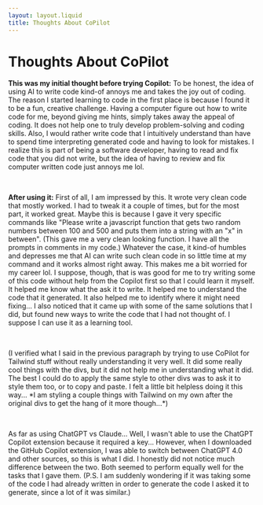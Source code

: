 ```yaml
---
layout: layout.liquid
title: Thoughts About CoPilot
---
```



<div class="max-w-4xl mx-auto px-4 py-8">
    <h1 class="text-5xl font-bold text-center bg-gradient-to-r from-purple-600 via-pink-500 to-orange-400 text-transparent bg-clip-text mb-6">Thoughts About CoPilot</h1>
    <p class="text-lg text-center text-white-700 max-w-2xl mx-auto leading-relaxed">
        <b>This was my initial thought before trying Copilot:</b> To be honest, the idea of using AI to write code kind-of annoys me and takes the joy out of coding. The reason I started learning to code in the first place is because I found it to be a fun, creative challenge. Having a computer figure out how to write code for me, beyond giving me hints, simply takes away the appeal of coding. It does not help one to truly develop problem-solving and coding skills. Also, I would rather write code that I intuitively understand than have to spend time interpreting generated code and having to look for mistakes. I realize this is part of being a software developer, having to read and fix code that you did not write, but the idea of having to review and fix computer written code just annoys me lol.
    </p>
    <br>
    <p class="text-lg text-center text-white-700 max-w-2xl mx-auto leading-relaxed">
        <b>After using it:</b> First of all, I am impressed by this. It wrote very clean code that mostly worked. I had to tweak it a couple of  times, but for the most part, it worked great. Maybe this is because I gave it very specific commands like "Please write a javascript function that gets two random numbers between 100 and 500 and puts them into a string with an "x" in between". (This gave me a very clean looking function. I have all the prompts in comments in my code.) Whatever the case, it kind-of humbles and depresses me that AI can write such clean code in so little time at my command and it works almost right away. This makes me a bit worried for my career lol. I suppose, though, that is was good for me to try writing some of this code without help from the Copilot first so that I could learn it myself. It helped me know what the ask it to write. It helped me to understand the code that it generated. It also helped me to identify where it might need fixing... I also noticed that it came up with some of the same solutions that I did, but found new ways to write the code that I had not thought of. I suppose I can use it as a learning tool.
    </p>
    <br>
    <p class="text-lg text-center text-white-700 max-w-2xl mx-auto leading-relaxed">
        (I verified what I said in the previous paragraph by trying to use CoPilot for Tailwind stuff without really understanding it very well. It did some really cool things with the divs, but it did not help me in understanding what it did. The best I could do to apply the same style to other divs was to ask it to style them too, or to copy and paste. I felt a little bit helpless doing it this way... *I am styling a couple things with Tailwind on my own after the original divs to get the hang of it more though...*)
    </p>
    <br>
    <p class="text-lg text-center text-white-700 max-w-2xl mx-auto leading-relaxed">
        As far as using ChatGPT vs Claude... Well, I wasn't able to use the ChatGPT Copilot extension because it required a key... However, when I downloaded the GitHub Copilot extension, I was able to switch between ChatGPT 4.0 and other sources, so this is what I did. I honestly did not notice much difference between the two. Both seemed to perform equally well for the tasks that I gave them. (P.S. I am suddenly wondering if it was taking some of the code I had already written in order to generate the code I asked it to generate, since a lot of it was similar.)
    </p>
</div>